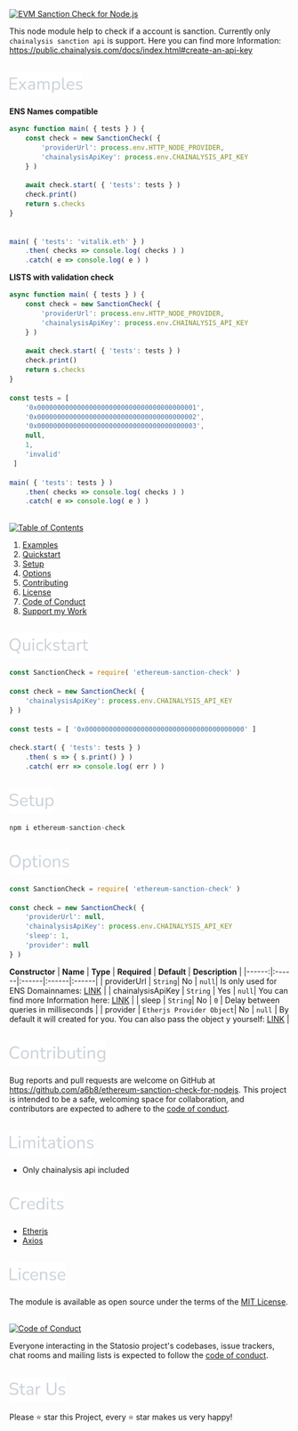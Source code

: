 <a href="#table-of-contents">
<img src="https://raw.githubusercontent.com/a6b8/a6b8/main/assets/headlines/custom/ethereum-sanction-check-for-node.js.svg" height="45px" alt="EVM Sanction Check for Node.js" name="# EVM Sanction Check for Node.js">
</a>

<br>

This node module help to check if a account is sanction. Currently only `chainalysis sanction api` is support. Here you can find more Information: https://public.chainalysis.com/docs/index.html#create-an-api-key

<br>

<a href="#headline">
<img src="https://raw.githubusercontent.com/a6b8/a6b8/main/assets/headlines/default/examples.svg" height="45px" alt="Examples" name="examples">
</a>

**ENS Names compatible**
```javascript
async function main( { tests } ) {
    const check = new SanctionCheck( {
        'providerUrl': process.env.HTTP_NODE_PROVIDER,
        'chainalysisApiKey': process.env.CHAINALYSIS_API_KEY
    } )

    await check.start( { 'tests': tests } )
    check.print()
    return s.checks
}


main( { 'tests': 'vitalik.eth' } )
    .then( checks => console.log( checks ) )
    .catch( e => console.log( e ) )

```

**LISTS with validation check**
```javascript
async function main( { tests } ) {
    const check = new SanctionCheck( {
        'providerUrl': process.env.HTTP_NODE_PROVIDER,
        'chainalysisApiKey': process.env.CHAINALYSIS_API_KEY
    } )

    await check.start( { 'tests': tests } )
    check.print()
    return s.checks
}

const tests = [ 
    '0x0000000000000000000000000000000000000001',
    '0x0000000000000000000000000000000000000002',
    '0x0000000000000000000000000000000000000003',
    null,
    1,
    'invalid'
 ]

main( { 'tests': tests } )
    .then( checks => console.log( checks ) )
    .catch( e => console.log( e ) )
```

<br>

<a href="#headline">
<img src="https://raw.githubusercontent.com/a6b8/a6b8/main/assets/headlines/default/table-of-contents.svg" height="45px" alt="Table of Contents" name="table-of-contents">
</a>

1. [Examples](#examples)<br>
2. [Quickstart](#quickstart)<br>
3. [Setup](#setup)
4. [Options](#options)<br>
5. [Contributing](#contributing)<br>
6. [License](#license)<br>
7. [Code of Conduct](#code-of-conduct)<br>
8. [Support my Work](#support-my-work)<br>

<br>

<a href="#table-of-contents">
<img src="https://raw.githubusercontent.com/a6b8/a6b8/main/assets/headlines/default/quickstart.svg" height="45px" alt="Quickstart" name="quickstart">
</a>


```javascript
const SanctionCheck = require( 'ethereum-sanction-check' )

const check = new SanctionCheck( {
    'chainalysisApiKey': process.env.CHAINALYSIS_API_KEY
} )

const tests = [ '0x0000000000000000000000000000000000000000' ]

check.start( { 'tests': tests } )
    .then( s => { s.print() } )
    .catch( err => console.log( err ) )
```


<br>

<a href="#table-of-contents">
<img src="https://raw.githubusercontent.com/a6b8/a6b8/main/assets/headlines/default/setup.svg" height="45px" name="setup" alt="Setup">
</a>

```javascript
npm i ethereum-sanction-check
```

<br>

<a href="#table-of-contents">
<img src="https://raw.githubusercontent.com/a6b8/a6b8/main/assets/headlines/default/options.svg" height="45px" alt="Options" name="Options">
</a>

```javascript
const SanctionCheck = require( 'ethereum-sanction-check' )

const check = new SanctionCheck( { 
    'providerUrl': null, 
    'chainalysisApiKey': process.env.CHAINALYSIS_API_KEY
    'sleep': 1, 
    'provider': null 
} )
```


**Constructor**
| **Name** | **Type** | **Required** | **Default** | **Description** |
|------:|:------|:------|:------|:------|
| providerUrl | ```String```| No | ```null```| Is only used for ENS Domainnames: [LINK](https://ens.domains) |
| chainalysisApiKey | ```String``` | Yes | ```null```| You can find more Information here: [LINK](https://public.chainalysis.com/docs/index.html#create-an-api-key) |
| sleep | ```String```| No | ```0``` | Delay between queries in milliseconds |
| provider | ```Etherjs Provider Object```| No | ```null``` | By default it will created for you. You can also pass the object y yourself: [LINK](https://docs.ethers.io/v5/api/providers/jsonrpc-provider/) |


<br>


<a href="#table-of-contents">
<img src="https://raw.githubusercontent.com/a6b8/a6b8/main/assets/headlines/default/contributing.svg" height="45px" alt="Contributing" name="contributing">
</a>

Bug reports and pull requests are welcome on GitHub at https://github.com/a6b8/ethereum-sanction-check-for-nodejs. This project is intended to be a safe, welcoming space for collaboration, and contributors are expected to adhere to the [code of conduct](https://github.com/a6b8/ethereum-sanction-check-for-nodejs/blob/master/CODE_OF_CONDUCT.md).

<br>


<a href="#table-of-contents">
<img src="https://raw.githubusercontent.com/a6b8/a6b8/main/assets/headlines/default/limitations.svg" height="45px" name="limitations" alt="Limitations">
</a>

- Only chainalysis api included

<br>

<a href="#table-of-contents">
<img src="https://raw.githubusercontent.com/a6b8/a6b8/main/assets/headlines/default/credits.svg" height="45px" name="credits" alt="Credits">
</a>

- [Etherjs](https://docs.ethers.io/v5/)
- [Axios](https://axios-http.com/docs/intro)
  
<br>

<a href="#table-of-contents">
<img src="https://raw.githubusercontent.com/a6b8/a6b8/main/assets/headlines/default/license.svg" height="45px" alt="License" name="license">
</a>

The module is available as open source under the terms of the [MIT License](https://opensource.org/licenses/MIT).

<br>

<a href="#table-of-contents">
<img src="https://raw.githubusercontent.com/a6b8/a6b8/main/assets/headlines/default/code-of-conduct.svg" height="45px" alt="Code of Conduct" name="code-of-conduct">
</a>
    
Everyone interacting in the Statosio project's codebases, issue trackers, chat rooms and mailing lists is expected to follow the [code of conduct](https://github.com/a6b8/ethereum-sanction-check-for-nodejs/blob/main/CODE_OF_CONDUCT.md).

<br>

<a href="#table-of-contents">
<img href="#table-of-contents" src="https://raw.githubusercontent.com/a6b8/a6b8/main/assets/headlines/default/star-us.svg" height="45px" name="star-us" alt="Star us">
</a>

Please ⭐️ star this Project, every ⭐️ star makes us very happy!